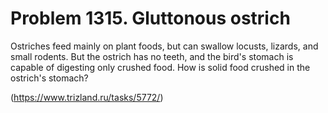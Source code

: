 # Problem 1315. Gluttonous ostrich 

Ostriches feed mainly on plant foods, but can swallow locusts, lizards, and small rodents. But the ostrich has no teeth, and the bird's stomach is capable of digesting only crushed food. How is solid food crushed in the ostrich's stomach?

(https://www.trizland.ru/tasks/5772/)